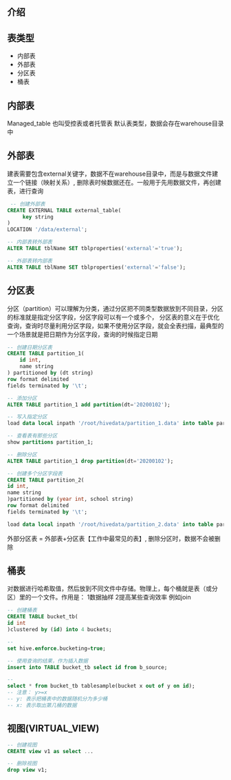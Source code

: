 ## 介绍



## 表类型

- 内部表
- 外部表
- 分区表
- 桶表



## 内部表

Managed_table 也叫受控表或者托管表 默认表类型，数据会存在warehouse目录中



## 外部表

建表需要包含external关键字，数据不在warehouse目录中，而是与数据文件建立一个链接（映射关系）, 删除表时候数据还在。一般用于先用数据文件，再创建表，进行查询



```sql
 -- 创建外部表
CREATE EXTERNAL TABLE external_table(
     key string
)
LOCATION '/data/external';

-- 内部表转外部表
ALTER TABLE tblName SET tblproperties('external'='true');

-- 外部表转内部表
ALTER TABLE tblName SET tblproperties('external'='false');
```



## 分区表

分区（partition）可以理解为分类，通过分区把不同类型数据放到不同目录，分区的标准就是指定分区字段，分区字段可以有一个或多个， 分区表的意义在于优化查询，查询时尽量利用分区字段，如果不使用分区字段，就会全表扫描，最典型的一个场景就是把日期作为分区字段，查询的时候指定日期



```sql
-- 创建日期分区表
CREATE TABLE partition_1(
	id int,
	name string
) partitioned by (dt string)
row format delimited
fields terminated by '\t';

-- 添加分区
ALTER TABLE partition_1 add partition(dt='20200102');

-- 写入指定分区
load data local inpath '/root/hivedata/partition_1.data' into table partition_1 partition(dt='20201110');

-- 查看表有那些分区
show partitions partition_1;

-- 删除分区
ALTER TABLE partition_1 drop partition(dt='20200102');

-- 创建多个分区字段表
CREATE TABLE partition_2(
id int,
name string
)partitioned by (year int, school string)
row format delimited
fields terminated by '\t';

load data local inpath '/root/hivedata/partition_2.data' into table partition_2 partition(year=2020, school='xk');

```



外部分区表 = 外部表+分区表【工作中最常见的表】, 删除分区时，数据不会被删除



## 桶表

对数据进行哈希取值，然后放到不同文件中存储。物理上，每个桶就是表（或分区）里的一个文件。作用是： 1数据抽样 2提高某些查询效率 例如join 



```sql
-- 创建桶表
CREATE TABLE bucket_tb(
id int
)clustered by (id) into 4 buckets;

-- 
set hive.enforce.bucketing=true;

-- 使用查询的结果，作为插入数据
insert into TABLE bucket_tb select id from b_source;

-- 
select * from bucket_tb tablesample(bucket x out of y on id);
-- 注意： y>=x
-- y: 表示把桶表中的数据随机分为多少桶
-- x: 表示取出第几桶的数据

```



## 视图(VIRTUAL_VIEW)

```sql
-- 创建视图
CREATE view v1 as select ...

-- 删除视图
drop view v1;
```

